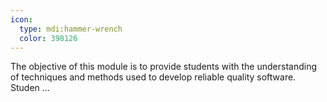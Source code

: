 ```yaml
---
icon:
  type: mdi:hammer-wrench
  color: 398126
---
```


The objective of this module is to provide students with the understanding of techniques and methods used to develop reliable quality software. Studen ... 
